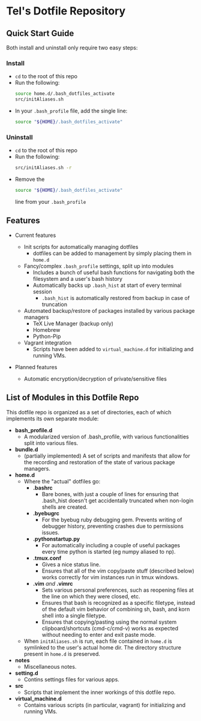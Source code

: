 # Tel's Dotfile Repository

## Quick Start Guide
Both install and uninstall only require two easy steps:

### Install
- `cd` to the root of this repo
- Run the following:
    ```bash
    source home.d/.bash_dotfiles_activate
    src/initAliases.sh
    ```
- In your `.bash_profile` file, add the single line:
    ```bash
    source "${HOME}/.bash_dotfiles_activate"
    ```
  
### Uninstall
- `cd` to the root of this repo
- Run the following:
    ```bash
    src/initAliases.sh -r
    ```
- Remove the
    ```bash
    source "${HOME}/.bash_dotfiles_activate"
     ```
  line from your `.bash_profile`

## Features

- Current features
    - Init scripts for automatically managing dotfiles
        - dotfiles can be added to management by simply placing them in `home.d`
    - Fancy/complex `.bash_profile` settings, split up into modules
        - Includes a bunch of useful bash functions for navigating both the filesystem and a user's bash history
        - Automatically backs up `.bash_hist` at start of every terminal session
            - `.bash_hist` is automatically restored from backup in case of truncation
    - Automated backup/restore of packages installed by various package managers
        - TeX Live Manager (backup only)
        - Homebrew
        - Python-Pip
    - Vagrant integration
        - Scripts have been added to `virtual_machine.d` for initializing and running VMs.

- Planned features
    - Automatic encryption/decryption of private/sensitive files

## List of Modules in this Dotfile Repo
This dotfile repo is organized as a set of directories, each of which implements its own separate module:

- **bash_profile.d**
    - A modularized version of .bash_profile, with various functionalities split into various files.
- **bundle.d**
    - (partially implemented) A set of scripts and manifests that allow for the recording and restoration of the state of various package managers.
- **home.d**
    - Where the "actual" dotfiles go:
        - **.bashrc**
            - Bare bones, with just a couple of lines for ensuring that .bash_hist doesn't get accidentally truncated when non-login shells are created.
        - **.byebugrc**
            - For the byebug ruby debugging gem. Prevents writing of debugger history, preventing crashes due to permissions issues.
        - **.pythonstartup.py**
            - For automatically including a couple of useful packages every time python is started (eg numpy aliased to np).
        - **.tmux.conf**
            - Gives a nice status line.
            - Ensures that all of the vim copy/paste stuff (described below) works correctly for vim instances run in tmux windows.
        - **.vim** *and* **.vimrc**
            - Sets various personal preferences, such as reopening files at the line on which they were closed, etc.
            - Ensures that bash is recognized as a specific filetype, instead of the default vim behavior of combining sh, bash, and korn shell into a single filetype.
            - Ensures that copying/pasting using the normal system clipboard/shortcuts (cmd-c/cmd-v) works as expected without needing to enter and exit paste mode.
    - When `initAliases.sh` is run, each file contained in `home.d` is symlinked to the user's actual home dir. The directory structure present in `home.d` is preserved.
- **notes**
    - Miscellaneous notes.
- **setting.d**
    - Contins settings files for various apps.
- **src**
    - Scripts that implement the inner workings of this dotfile repo.
- **virtual_machine.d**
    - Contains various scripts (in particular, vagrant) for initializing and running VMs.
